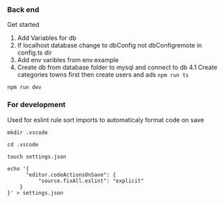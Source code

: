 ### Back end

Get started

1. Add Variables for db
2. If localhost database change to dbConfig not dbConfigremote in config.ts dir
3. Add env varibles from env.example
4. Create db from database folder to mysql and connect to db
4.1 Create categories towns first then create users and ads
`npm run ts`<br/>

`npm run dev`



### For development

Used for eslint rule sort imports to automaticaly format code on save 

`mkdir .vscode`</br>

`cd .vscode`</br>

`touch settings.json`</br>
```
echo '{
      "editor.codeActionsOnSave": {
          "source.fixAll.eslint": "explicit"
    }
}' > settings.json
```